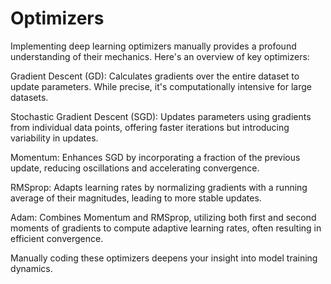 # Optimizers
Implementing deep learning optimizers manually provides a profound understanding of their mechanics. Here's an overview of key optimizers:

Gradient Descent (GD): Calculates gradients over the entire dataset to update parameters. While precise, it's computationally intensive for large datasets.

Stochastic Gradient Descent (SGD): Updates parameters using gradients from individual data points, offering faster iterations but introducing variability in updates.

Momentum: Enhances SGD by incorporating a fraction of the previous update, reducing oscillations and accelerating convergence.

RMSprop: Adapts learning rates by normalizing gradients with a running average of their magnitudes, leading to more stable updates.

Adam: Combines Momentum and RMSprop, utilizing both first and second moments of gradients to compute adaptive learning rates, often resulting in efficient convergence.

Manually coding these optimizers deepens your insight into model training dynamics.
